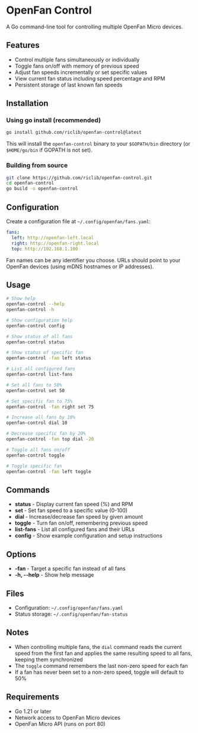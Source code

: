 # OpenFan Control

A Go command-line tool for controlling multiple OpenFan Micro devices.

## Features

- Control multiple fans simultaneously or individually
- Toggle fans on/off with memory of previous speed
- Adjust fan speeds incrementally or set specific values
- View current fan status including speed percentage and RPM
- Persistent storage of last known fan speeds

## Installation

### Using go install (recommended)

```bash
go install github.com/riclib/openfan-control@latest
```

This will install the `openfan-control` binary to your `$GOPATH/bin` directory (or `$HOME/go/bin` if GOPATH is not set).

### Building from source

```bash
git clone https://github.com/riclib/openfan-control.git
cd openfan-control
go build -o openfan-control
```

## Configuration

Create a configuration file at `~/.config/openfan/fans.yaml`:

```yaml
fans:
  left: http://openfan-left.local
  right: http://openfan-right.local
  top: http://192.168.1.100
```

Fan names can be any identifier you choose. URLs should point to your OpenFan devices (using mDNS hostnames or IP addresses).

## Usage

```bash
# Show help
openfan-control --help
openfan-control -h

# Show configuration help
openfan-control config

# Show status of all fans
openfan-control status

# Show status of specific fan
openfan-control -fan left status

# List all configured fans
openfan-control list-fans

# Set all fans to 50%
openfan-control set 50

# Set specific fan to 75%
openfan-control -fan right set 75

# Increase all fans by 10%
openfan-control dial 10

# Decrease specific fan by 20%
openfan-control -fan top dial -20

# Toggle all fans on/off
openfan-control toggle

# Toggle specific fan
openfan-control -fan left toggle
```

## Commands

- **status** - Display current fan speed (%) and RPM
- **set <speed>** - Set fan speed to a specific value (0-100)
- **dial <value>** - Increase/decrease fan speed by given amount
- **toggle** - Turn fan on/off, remembering previous speed
- **list-fans** - List all configured fans and their URLs
- **config** - Show example configuration and setup instructions

## Options

- **-fan <name>** - Target a specific fan instead of all fans
- **-h, --help** - Show help message

## Files

- Configuration: `~/.config/openfan/fans.yaml`
- Status storage: `~/.config/openfan/fan-status`

## Notes

- When controlling multiple fans, the `dial` command reads the current speed from the first fan and applies the same resulting speed to all fans, keeping them synchronized
- The `toggle` command remembers the last non-zero speed for each fan
- If a fan has never been set to a non-zero speed, toggle will default to 50%

## Requirements

- Go 1.21 or later
- Network access to OpenFan Micro devices
- OpenFan Micro API (runs on port 80)
